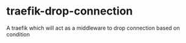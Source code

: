 # traefik-drop-connection

A traefik which will act as a middleware to drop connection based on condition
